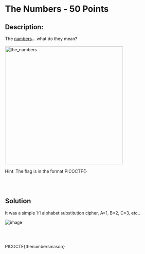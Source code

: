 # The Numbers - 50 Points

## Description:
The <a href="https://jupiter.challenges.picoctf.org/static/f209a32253affb6f547a585649ba4fda/the_numbers.png">numbers</a>... what do they mean? </br></br>
<img width="387" alt="the_numbers" src="https://user-images.githubusercontent.com/36644707/110897021-ad740a80-82ca-11eb-8e27-abf23de4ab7b.png">


Hint: The flag is in the format PICOCTF{}

</br></br>

## Solution

It was a simple 1:1 alphabet substitution cipher, A=1, B=2, C=3, etc..

![image](https://user-images.githubusercontent.com/36644707/110897801-1b6d0180-82cc-11eb-9a6f-f7dbc299c32b.png)

</br></br>

PICOCTF{thenumbersmason}
